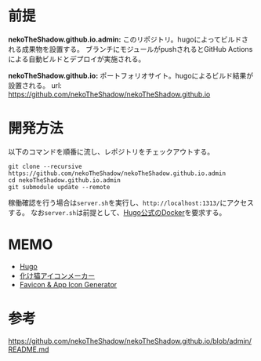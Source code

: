 # 前提

__nekoTheShadow.github.io.admin:__ 
このリポジトリ。hugoによってビルドされる成果物を設置する。
ブランチにモジュールがpushされるとGitHub Actionsによる自動ビルドとデプロイが実施される。

__nekoTheShadow.github.io:__
ポートフォリオサイト。hugoによるビルド結果が設置される。
url: https://github.com/nekoTheShadow/nekoTheShadow.github.io

# 開発方法

以下のコマンドを順番に流し、レポジトリをチェックアウトする。

```
git clone --recursive https://github.com/nekoTheShadow/nekoTheShadow.github.io.admin
cd nekoTheShadow.github.io.admin
git submodule update --remote
```

稼働確認を行う場合は`server.sh`を実行し、`http://localhost:1313/`にアクセスする。
なお`server.sh`は前提として、[Hugo公式のDocker](https://hub.docker.com/r/klakegg/hugo/)を要求する。

# MEMO
- [Hugo](https://gohugo.io/)
- [化け猫アイコンメーカー](http://neutralx0.net/tool/bnmk.html)
- [Favicon & App Icon Generator](https://www.favicon-generator.org/)

# 参考

https://github.com/nekoTheShadow/nekoTheShadow.github.io/blob/admin/README.md
